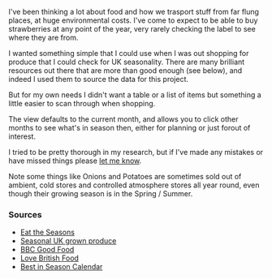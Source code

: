 I've been thinking a lot about food and how we trasport stuff from far flung places, at huge environmental costs. I've come to expect to be able to buy strawberries at any point of the year, very rarely checking the label to see where they are from. 

I wanted something simple that I could use when I was out shopping for produce that I could check for UK seasonality. There are many brilliant resources out there that are more than good enough (see below), and indeed I used them to source the data for this project. 

But for my own needs I didn't want a table or a list of items but something a little easier to scan through when shopping. 

The view defaults to the current month, and allows you to click other months to see what's in season then, either for planning or just forout of interest. 

I tried to be pretty thorough in my research, but if I've made any mistakes or have missed things please [let me know](mailto:dogwonder@gmail.com). 

Note some things like Onions and Potatoes are sometimes sold out of ambient, cold stores and controlled atmosphere stores all year round, even though their growing season is in the Spring / Summer. 

### Sources

* [Eat the Seasons](http://www.eattheseasons.co.uk/)
* [Seasonal UK grown produce](https://www.vegsoc.org/cookery-school/blog/seasonal-uk-grown-produce/)
* [BBC Good Food](https://www.bbcgoodfood.com/seasonal-calendar/)
* [Love British Food](http://www.lovebritishfood.co.uk/british-food-and-drinks/whats-in-season-when)
* [Best in Season Calendar](https://www.bordbia.ie/lifestyle/information/fruit-vegetables/best-in-season-calendar/)